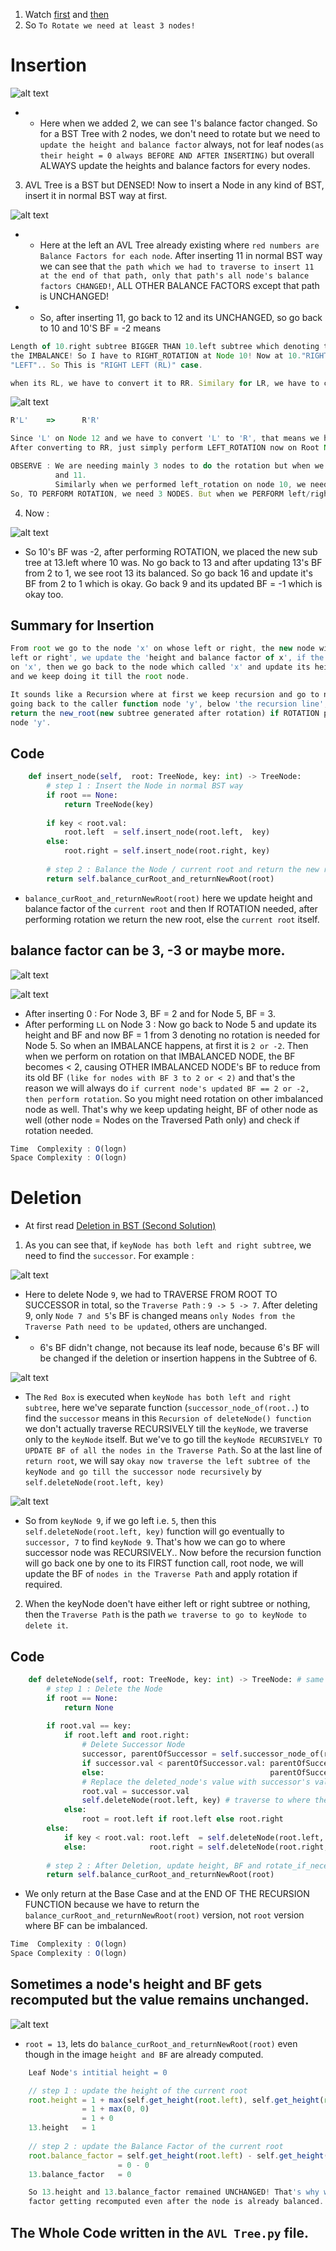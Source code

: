 1. Watch [first](https://youtu.be/jDM6_TnYIqE?si=EoVUw2AIFzvtLA3k) and [then](https://youtu.be/bBIhFbvavLk?si=zDFWoXJBNT3bXLym)
2. So `To Rotate we need at least 3 nodes!`

# Insertion

![alt text](image-1.png)

- - Here when we added 2, we can see 1's balance factor changed. So for a BST Tree with 2 nodes, we don't need to rotate but we need to `update the height and balance factor` always, not for leaf nodes`(as their height = 0 always BEFORE AND AFTER INSERTING)` but overall ALWAYS update the heights and balance factors for every nodes.
3. AVL Tree is a BST but DENSED! Now to insert a Node in any kind of BST, insert it in normal BST way at first.

![alt text](image-2.png)

- - Here at the left an AVL Tree already existing where `red numbers are Balance Factors for each node`. After inserting 11 in normal BST way we can see that `the path which we had to traverse to insert 11 at the end of that path, only that path's all node's balance factors CHANGED!`, ALL OTHER BALANCE FACTORS except that path is UNCHANGED!
- - So, after inserting 11, go back to 12 and its UNCHANGED, so go back to 10 and 10'S BF = -2 means
```js
Length of 10.right subtree BIGGER THAN 10.left subtree which denoting that I HAVE BIGGER SUBTREE AT MY "RIGHT" which causing
the IMBALANCE! So I have to RIGHT_ROTATION at Node 10! Now at 10."RIGHT", BF of 12 = 1 denoting I HAVE BIGGER SUBTREE AT MY
"LEFT".. So This is "RIGHT LEFT (RL)" case.

when its RL, we have to convert it to RR. Similary for LR, we have to convert it to LL.
```
![alt text](image-4.png)

```js
R'L'    =>      R'R'

Since 'L' on Node 12 and we have to convert 'L' to 'R', that means we have to perform 'R'IGHT_ROTATION on 12!
After converting to RR, just simply perform LEFT_ROTATION now on Root Node 10 where the BF  = -2.

OBSERVE : We are needing mainly 3 nodes to do the rotation but when we did right_rotation on 12, we needed to rotate only 12
          and 11.
          Similarly when we performed left_rotation on node 10, we needed to rotate only 10 and 11.
So, TO PERFORM ROTATION, we need 3 NODES. But when we PERFORM left/right rotation, we are only needing 2 NODES.
```
4. Now :

![alt text](image-6.png)

- So 10's BF was -2, after performing ROTATION, we placed the new sub tree at 13.left where 10 was. No go back to 13 and after updating 13's BF from 2 to 1, we see root 13 its balanced. So go back 16 and update it's BF from 2 to 1 which is okay. Go back 9 and its updated BF = -1 which is okay too.

## Summary for Insertion
```js
From root we go to the node 'x' on whose left or right, the new node will be inserted. After inserting the new node at x's
left or right', we update the 'height and balance factor of x', if the UPDATED_BALANCE_FACTOR is 2 or -2, we perform ROTATION
on 'x', then we go back to the node which called 'x' and update its height and balance factor and perform rotation if needed
and we keep doing it till the root node.

It sounds like a Recursion where at first we keep recursion and go to node 'x' and say x.left/right = new_node. Now before 
going back to the caller function node 'y', below 'the recursion line', we update height and balance factor of node 'x' and
return the new_root(new subtree generated after rotation) if ROTATION performed, else the current node TO THE CALLEr FUNCTION
node 'y'.
```

## Code
```py
    def insert_node(self,  root: TreeNode, key: int) -> TreeNode:
        # step 1 : Insert the Node in normal BST way
        if root == None:
            return TreeNode(key)
        
        if key < root.val:
            root.left  = self.insert_node(root.left,  key)
        else:
            root.right = self.insert_node(root.right, key)
                                                                    
        # step 2 : Balance the Node / current root and return the new root to the caller function.
        return self.balance_curRoot_and_returnNewRoot(root)
```
- `balance_curRoot_and_returnNewRoot(root)` here we update height and balance factor of the `current root` and then If ROTATION needed, after performing rotation we return the new root, else the `current root` itself.

## balance factor can be 3, -3 or maybe more.
![alt text](image-7.png)

![alt text](image-8.png)

- After inserting 0 : For Node 3, BF = 2 and for Node 5, BF = 3. 
- After performing `LL` on Node 3 : Now go back to Node 5 and update its height and BF and now BF = 1 from 3 denoting no rotation is needed for Node 5. So when an IMBALANCE happens, at first it is `2 or -2`. Then when we perform on rotation on that IMBALANCED NODE, the BF becomes < 2, causing OTHER IMBALANCED NODE's BF to reduce from its old BF `(like for nodes with BF 3 to 2 or < 2)` and that's the reason we will always do `if current node's updated BF == 2 or -2, then perform rotation`. So you might need rotation on other imbalanced node as well. That's why we keep updating height, BF of other node as well (other node = Nodes on the Traversed Path only) and check if rotation needed.

```js
Time  Complexity : O(logn)
Space Complexity : O(logn)
```

# Deletion

- At first read [Deletion in BST (Second Solution)](https://leetcode.com/problems/delete-node-in-a-bst/solutions/5115570/with-explanation)
1. As you can see that, if `keyNode has both left and right subtree`, we need to find the `successor`. For example :

![alt text](image-9.png)

- Here to delete Node `9`, we had to TRAVERSE FROM ROOT TO SUCCESSOR in total, so the `Traverse Path` : `9 -> 5 -> 7`. After deleting 9, only `Node 7 and 5`'s BF is changed means `only Nodes from the Traverse Path need to be updated`, others are unchanged.
- - 6's BF didn't change, not because its leaf node, because 6's BF will be changed if the deletion or insertion happens in the Subtree of 6.

![alt text](image-10.png)

- The `Red Box` is executed when `keyNode has both left and right subtree`, here we've separate function (`successor_node_of(root..`) to find the `successor` means in this `Recursion of deleteNode() function` we don't actually traverse RECURSIVELY till the `keyNode`, we traverse only to the `keyNode` itself. But we've to go till the `keyNode RECURSIVELY TO UPDATE BF of all the nodes in the Traverse Path`. So at the last line of `return root`, we will say `okay now traverse the left subtree of the keyNode and go till the successor node recursively` by `self.deleteNode(root.left, key)`

![alt text](image-11.png)

- So from `keyNode 9`, if we go left i.e. `5`, then this `self.deleteNode(root.left, key)` function will go eventually to `successor, 7` to find `keyNode 9`. That's how we can go to where successor node was RECURSIVELY.. Now before the recursion function will go back one by one to its FIRST function call, root node, we will update the BF of `nodes in the Traverse Path` and apply rotation if required.
2. When the keyNode doen't have either left or right subtree or nothing, then the `Traverse Path` is the path `we traverse to go to keyNode to delete it`. 

## Code
```py
    def deleteNode(self, root: TreeNode, key: int) -> TreeNode: # same as Deletion of BST except the balance...() part
        # step 1 : Delete the Node
        if root == None:
            return None
        
        if root.val == key:
            if root.left and root.right:
                # Delete Successor Node
                successor, parentOfSuccessor = self.successor_node_of(root, root.left)
                if successor.val < parentOfSuccessor.val: parentOfSuccessor.left  = successor.left
                else:                                     parentOfSuccessor.right = successor.left
                # Replace the deleted_node's value with successor's value
                root.val = successor.val
                self.deleteNode(root.left, key) # traverse to where the successor node was 
            else:
                root = root.left if root.left else root.right
        else:
            if key < root.val: root.left  = self.deleteNode(root.left,  key)
            else:              root.right = self.deleteNode(root.right, key)
        
        # step 2 : After Deletion, update height, BF and rotate_if_necessary for EACH NODE in the TRAVERSE PATH
        return self.balance_curRoot_and_returnNewRoot(root)
```

- We only return at the Base Case and at the END OF THE RECURSION FUNCTION because we have to return the `balance_curRoot_and_returnNewRoot(root)` version, not `root` version where BF can be imbalanced.

```js
Time  Complexity : O(logn)
Space Complexity : O(logn)
```

## Sometimes a node's height and BF gets recomputed but the value remains unchanged.

![alt text](image-12.png)

- `root = 13`, lets do `balance_curRoot_and_returnNewRoot(root)` even though in the image `height and BF` are already computed.
```js
    Leaf Node's intitial height = 0

    // step 1 : update the height of the current root
    root.height = 1 + max(self.get_height(root.left), self.get_height(root.right))
                = 1 + max(0, 0)
                = 1 + 0
    13.height   = 1
    
    // step 2 : update the Balance Factor of the current root
    root.balance_factor = self.get_height(root.left) - self.get_height(root.right)
                        = 0 - 0
    13.balance_factor   = 0

    So 13.height and 13.balance_factor remained UNCHANGED! That's why we don't have to worry if a node's height and balance
    factor getting recomputed even after the node is already balanced.
```

## The Whole Code written in the `AVL Tree.py` file.